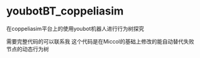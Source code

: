 # youbotBT_coppeliasim
在coppeliasim平台上的使用youbot机器人进行行为树探究


需要完整代码的可以联系我
这个代码是在Miccol的基础上修改的能自动替代失败节点的动态行为树
